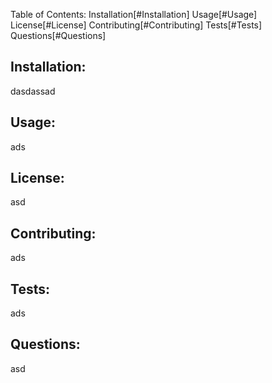 
Table of Contents:
Installation[#Installation]
Usage[#Usage]
License[#License]
Contributing[#Contributing]
Tests[#Tests]
Questions[#Questions]
## Installation: 
dasdassad


## Usage:
ads

## License: 
asd


## Contributing: 
ads


## Tests: 
ads


## Questions: 
asd
